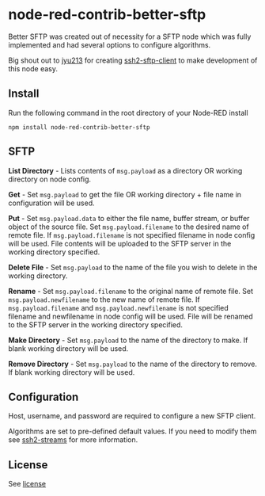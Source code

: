 # node-red-contrib-better-sftp

Better SFTP was created out of necessity for a SFTP node which 
was fully implemented and had several options to configure algorithms.

Big shout out to [jyu213][https://github.com/jyu213] for creating [ssh2-sftp-client][https://github.com/jyu213/ssh2-sftp-client] to make development
of this node easy.

Install
-------

Run the following command in the root directory of your Node-RED install

    npm install node-red-contrib-better-sftp
    
SFTP
-------
**List Directory** - Lists contents of `msg.payload` as a directory OR working directory on node config.

**Get** - Set `msg.payload` to get the file OR working directory + file name in configuration will be used.

**Put** - Set `msg.payload.data` to either the file name, buffer stream, or buffer object of the source file. 
Set `msg.payload.filename` to the desired name of remote file. 
If `msg.payload.filename` is not specified filename in node config will be used. 
File contents will be uploaded to the SFTP server in the working directory specified.

**Delete File** - Set `msg.payload` to the name of the file you wish to delete in the working directory.

**Rename** - Set `msg.payload.filename` to the original name of remote file. 
Set `msg.payload.newfilename` to the new name of remote file. 
If `msg.payload.filename` and `msg.payload.newfilename` is not specified filename and newfilename in node config will be used. 
File will be renamed to the SFTP server in the working directory specified.

**Make Directory** - Set `msg.payload` to the name of the directory to make. If blank working directory will be used.

**Remove Directory** - Set `msg.payload` to the name of the directory to remove. If blank working directory will be used.

Configuration
-------

Host, username, and password are required to configure a new SFTP client.

Algorithms are set to pre-defined default values. If you need to modify them see
[ssh2-streams][https://github.com/mscdex/ssh2-streams] for more information.

License
-------

See [license](https://github.com/sublime93/node-red-contrib-better-sftp/blob/master/LICENSE)


[https://github.com/mscdex/ssh2-streams]: https://github.com/mscdex/ssh2-streams
[https://github.com/jyu213]: https://github.com/jyu213
[https://github.com/jyu213/ssh2-sftp-client]: https://github.com/jyu213/ssh2-sftp-client
